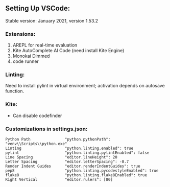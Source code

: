 ## Setting Up VSCode:
Stable version: January 2021, version 1.53.2 

### Extensions:
1) AREPL for real-time evaluation
2) Kite AutoComplete AI Code (need install Kite Engine)
3) Monokai Dimmed
4) code runner

### Linting:
Need to install pylint in virtual environment; activation depends on autosave function. 

### Kite:
- Can disable codefinder

### Customizations in settings.json:
```
Python Path               "python.pythonPath": "venv\\Scripts\\python.exe"
Linting                   "python.linting.enabled": true
pylint                    "python.linting.pylintEnabled": false
Line Spacing              "editor.lineHeight": 20
Letter Spacing            "editor.letterSpacing": -0.7
Render Indent Guides      "editor.renderIndentGuides": true
pep8                      "python.linting.pycodestyleEnabled": true
flake8                    "python.linting.flake8Enabled": true
Right Vertical            "editor.rulers": [80]
```
